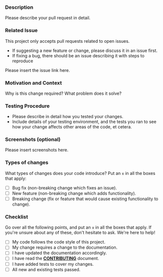 ### Description

Please describe your pull request in detail.

### Related Issue

This project only accepts pull requests related to open issues.

* If suggesting a new feature or change, please discuss it in an issue first.
* If fixing a bug, there should be an issue describing it with steps to reproduce

Please insert the issue link here.

### Motivation and Context

Why is this change required? What problem does it solve?

### Testing Procedure

* Please describe in detail how you tested your changes.
* Include details of your testing environment, and the tests you ran to see how your change affects other areas of the code, et cetera.

### Screenshots (optional)

Please insert screenshots here.

### Types of changes

What types of changes does your code introduce? Put an `x` in all the boxes that apply:

* [ ] Bug fix (non-breaking change which fixes an issue).
* [ ] New feature (non-breaking change which adds functionality).
* [ ] Breaking change (fix or feature that would cause existing functionality to change).

### Checklist

Go over all the following points, and put an `x` in all the boxes that apply. If you're unsure about any of these, don't hesitate to ask.  We're here to help!

* [ ] My code follows the code style of this project.
* [ ] My change requires a change to the documentation.
* [ ] I have updated the documentation accordingly.
* [ ] I have read the [**CONTRIBUTING**](https://github.com/tlindsay42/ArmorPowerShell/blob/master/.github/CONTRIBUTING.md) document.
* [ ] I have added tests to cover my changes.
* [ ] All new and existing tests passed.
